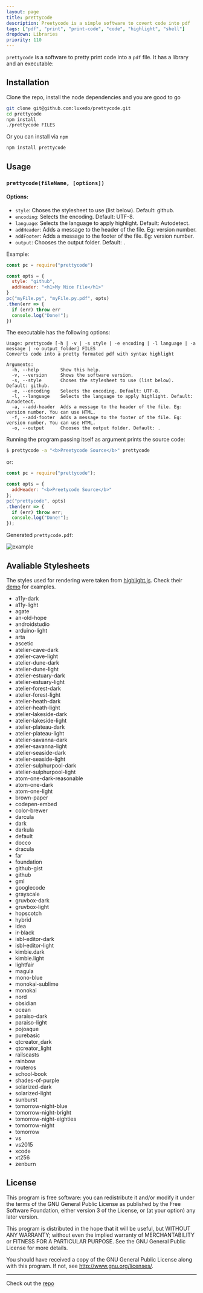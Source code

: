 ```yaml
---
layout: page
title: prettycode
description: Preetycode is a simple software to covert code into pdf
tags: ["pdf", "print", "print-code", "code", "highlight", "shell"]
dropdown: Libraries
priority: 110
---
```

<!-- Automatically generated. Run search_repos.rb to rebuild -->


`prettycode` is a software to pretty print code into a `pdf` file. It has a library
and an executable:

## Installation
Clone the repo, install the node dependencies and you are good to go
```bash
git clone git@github.com:luxedo/prettycode.git
cd prettycode
npm install
./prettycode FILES
```
Or you can install via `npm`
```bash
npm install prettycode
```

## Usage
### `prettycode(fileName, [options])`
#### Options:
-   `style`: Choses the stylesheet to use (list below). Default: github.
-   `encoding`: Selects the encoding. Default: UTF-8.
-   `language`: Selects the language to apply highlight. Default: Autodetect.
-   `addHeader`: Adds a message to the header of the file. Eg: version number.
-   `addFooter`:  Adds a message to the footer of the file. Eg: version number.
-   `output`: Chooses the output folder. Default: `.`

Example:
```javascript
const pc = require("prettycode")

const opts = {
  style: "github",
  addHeader: "<h1>My Nice File</h1>"
}
pc("myFile.py", "myFile.py.pdf", opts)
.then(err => {
  if (err) throw err
  console.log("Done!");
})
```

The executable has the following options:
```
Usage: prettycode [-h | -v | -s style | -e encoding | -l language | -a message | -o output_folder] FILES
Converts code into a pretty formated pdf with syntax highlight

Arguments:
  -h, --help        Show this help.
  -v, --version     Shows the software version.
  -s, --style       Choses the stylesheet to use (list below). Default: github.
  -e, --encoding    Selects the encoding. Default: UTF-8.
  -l, --language    Selects the language to apply highlight. Default: Autodetect.
  -a, --add-header  Adds a message to the header of the file. Eg: version number. You can use HTML.
  -f, --add-footer  Adds a message to the footer of the file. Eg: version number. You can use HTML.
  -o, --output      Chooses the output folder. Default: .
```

Running the program passing itself as argument prints the source code:
```sh
$ prettycode -a "<b>Preetycode Source</b>" prettycode
```
or:
```javascript
const pc = require("prettycode");

const opts = {
  addHeader: "<b>Preetycode Source</b>"
};
pc("prettycode", opts)
.then(err => {
  if (err) throw err;
  console.log("Done!");
});
```
Generated `prettycode.pdf`:

![example](https://raw.githubusercontent.com/luxedo/prettycode/master/docs/prettycode_example.png)

## Avaliable Stylesheets
The styles used for rendering were taken from [highlight.js](https://highlightjs.org/).
Check their [demo](https://highlightjs.org/static/demo/) for examples.

-   a11y-dark
-   a11y-light
-   agate
-   an-old-hope
-   androidstudio
-   arduino-light
-   arta
-   ascetic
-   atelier-cave-dark
-   atelier-cave-light
-   atelier-dune-dark
-   atelier-dune-light
-   atelier-estuary-dark
-   atelier-estuary-light
-   atelier-forest-dark
-   atelier-forest-light
-   atelier-heath-dark
-   atelier-heath-light
-   atelier-lakeside-dark
-   atelier-lakeside-light
-   atelier-plateau-dark
-   atelier-plateau-light
-   atelier-savanna-dark
-   atelier-savanna-light
-   atelier-seaside-dark
-   atelier-seaside-light
-   atelier-sulphurpool-dark
-   atelier-sulphurpool-light
-   atom-one-dark-reasonable
-   atom-one-dark
-   atom-one-light
-   brown-paper
-   codepen-embed
-   color-brewer
-   darcula
-   dark
-   darkula
-   default
-   docco
-   dracula
-   far
-   foundation
-   github-gist
-   github
-   gml
-   googlecode
-   grayscale
-   gruvbox-dark
-   gruvbox-light
-   hopscotch
-   hybrid
-   idea
-   ir-black
-   isbl-editor-dark
-   isbl-editor-light
-   kimbie.dark
-   kimbie.light
-   lightfair
-   magula
-   mono-blue
-   monokai-sublime
-   monokai
-   nord
-   obsidian
-   ocean
-   paraiso-dark
-   paraiso-light
-   pojoaque
-   purebasic
-   qtcreator_dark
-   qtcreator_light
-   railscasts
-   rainbow
-   routeros
-   school-book
-   shades-of-purple
-   solarized-dark
-   solarized-light
-   sunburst
-   tomorrow-night-blue
-   tomorrow-night-bright
-   tomorrow-night-eighties
-   tomorrow-night
-   tomorrow
-   vs
-   vs2015
-   xcode
-   xt256
-   zenburn

## License
This program is free software: you can redistribute it and/or modify it under the terms of the GNU General Public License as published by the Free Software Foundation, either version 3 of the License, or (at your option) any later version.

This program is distributed in the hope that it will be useful, but WITHOUT ANY WARRANTY; without even the implied warranty of MERCHANTABILITY or FITNESS FOR A PARTICULAR PURPOSE.  See the GNU General Public License for more details.

You should have received a copy of the GNU General Public License along with this program.  If not, see <http://www.gnu.org/licenses/>.

---
Check out the [repo](https://github.com/luxedo/prettycode)
